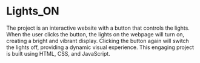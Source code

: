 # Lights_ON
The project is an interactive website with a button that controls the lights. When the user clicks the button, the lights on the webpage will turn on, creating a bright and vibrant display. Clicking the button again will switch the lights off, providing a dynamic visual experience. This engaging project is built using HTML, CSS, and JavaScript.
